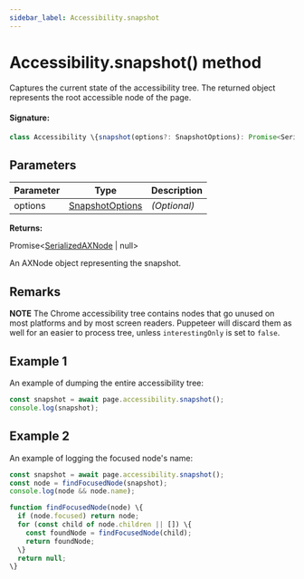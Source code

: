 ```yaml
---
sidebar_label: Accessibility.snapshot
---
```


# Accessibility.snapshot() method

Captures the current state of the accessibility tree. The returned object represents the root accessible node of the page.

#### Signature:

```typescript
class Accessibility \{snapshot(options?: SnapshotOptions): Promise<SerializedAXNode | null>;\}
```

## Parameters

| Parameter | Type                                              | Description  |
| --------- | ------------------------------------------------- | ------------ |
| options   | [SnapshotOptions](./puppeteer.snapshotoptions.md) | _(Optional)_ |

**Returns:**

Promise&lt;[SerializedAXNode](./puppeteer.serializedaxnode.md) \| null&gt;

An AXNode object representing the snapshot.

## Remarks

**NOTE** The Chrome accessibility tree contains nodes that go unused on most platforms and by most screen readers. Puppeteer will discard them as well for an easier to process tree, unless `interestingOnly` is set to `false`.

## Example 1

An example of dumping the entire accessibility tree:

```ts
const snapshot = await page.accessibility.snapshot();
console.log(snapshot);
```

## Example 2

An example of logging the focused node's name:

```ts
const snapshot = await page.accessibility.snapshot();
const node = findFocusedNode(snapshot);
console.log(node && node.name);

function findFocusedNode(node) \{
  if (node.focused) return node;
  for (const child of node.children || []) \{
    const foundNode = findFocusedNode(child);
    return foundNode;
  \}
  return null;
\}
```
